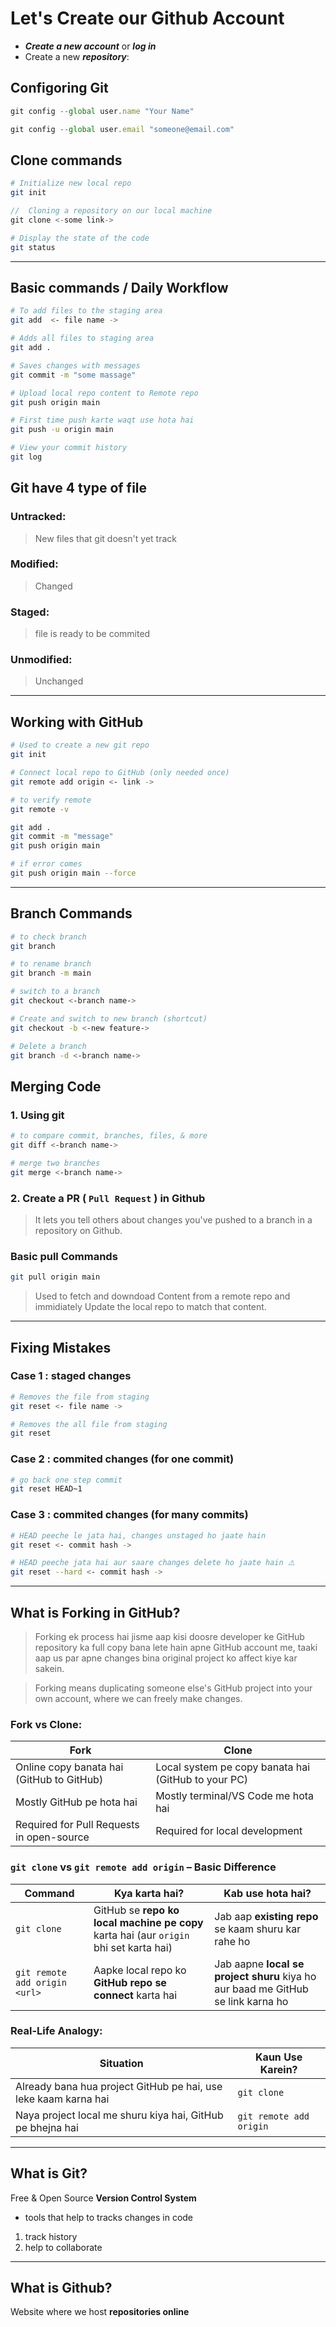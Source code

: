 # Let's Create our Github Account

- ***Create a new account*** or ***log in***
- Create a new ***repository***:

## Configoring Git
```js
git config --global user.name "Your Name"
```
```js
git config --global user.email "someone@email.com"
```

## Clone commands

```bash
# Initialize new local repo
git init  
```

```js
//  Cloning a repository on our local machine
git clone <-some link->
```

```bash
# Display the state of the code
git status
```

---
## Basic commands / Daily Workflow
```bash
# To add files to the staging area
git add  <- file name ->
```

```bash
# Adds all files to staging area
git add .
```

```bash
# Saves changes with messages
git commit -m "some massage"
```

```bash
# Upload local repo content to Remote repo
git push origin main
```

```bash
# First time push karte waqt use hota hai
git push -u origin main
```

```bash
# View your commit history
git log
```

## Git have 4 type of file
### Untracked:
> New files that git doesn't yet track

### Modified:
> Changed

### Staged: 
> file is ready to be commited

### Unmodified:
> Unchanged

---

## Working with GitHub

```bash
# Used to create a new git repo
git init
```

```bash
# Connect local repo to GitHub (only needed once)
git remote add origin <- link ->
```

```bash
# to verify remote
git remote -v
```

```bash
git add .
git commit -m "message"
git push origin main
```

```bash
# if error comes
git push origin main --force
```

---
## Branch Commands

```bash
# to check branch
git branch
```

```bash
# to rename branch
git branch -m main
```

```bash
# switch to a branch
git checkout <-branch name->
```

```bash
# Create and switch to new branch (shortcut)
git checkout -b <-new feature->
```

```bash
# Delete a branch
git branch -d <-branch name->
```

## Merging Code
### 1. Using git
```bash
# to compare commit, branches, files, & more
git diff <-branch name->
```

```bash
# merge two branches
git merge <-branch name->
```

### 2. Create a PR ( `Pull Request` ) in Github
> It lets you tell others about changes you've pushed to a branch in a repository on Github.

### Basic pull Commands 
```bash
git pull origin main
```

> Used to fetch and downdoad Content from a remote repo and immidiately Update the local repo to match that content.

---

## Fixing Mistakes
### Case 1 : staged changes

```bash
# Removes the file from staging
git reset <- file name ->
```

```bash
# Removes the all file from staging
git reset
```

### Case 2 : commited changes (for one commit)

```bash
# go back one step commit
git reset HEAD~1
```

### Case 3 : commited changes (for many commits)

```bash
# HEAD peeche le jata hai, changes unstaged ho jaate hain
git reset <- commit hash ->
```

```bash
# HEAD peeche jata hai aur saare changes delete ho jaate hain ⚠️
git reset --hard <- commit hash ->
```

---

## What is Forking in GitHub?
> Forking ek process hai jisme aap kisi doosre developer ke GitHub repository ka full copy bana lete hain apne GitHub account me, taaki aap us par apne changes bina original project ko affect kiye kar sakein.

> Forking means duplicating someone else's GitHub project into your own account, where we can freely make changes.

### Fork vs Clone:
| Fork                                      | Clone                                               |
| ----------------------------------------- | --------------------------------------------------- |
| Online copy banata hai (GitHub to GitHub) | Local system pe copy banata hai (GitHub to your PC) |
| Mostly GitHub pe hota hai                 | Mostly terminal/VS Code me hota hai                 |
| Required for Pull Requests in open-source | Required for local development                      |

### `git clone` vs `git remote add origin` – Basic Difference
| Command                       | Kya karta hai?                                                                         | Kab use hota hai?                                                                |
| ----------------------------- | -------------------------------------------------------------------------------------- | -------------------------------------------------------------------------------- |
| `git clone`                   | GitHub se **repo ko local machine pe copy** karta hai (aur `origin` bhi set karta hai) | Jab aap **existing repo** se kaam shuru kar rahe ho                              |
| `git remote add origin <url>` | Aapke local repo ko **GitHub repo se connect** karta hai                               | Jab aapne **local se project shuru** kiya ho aur baad me GitHub se link karna ho |

### Real-Life Analogy:
| Situation                                                       | Kaun Use Karein?        |
| --------------------------------------------------------------- | ----------------------- |
| Already bana hua project GitHub pe hai, use leke kaam karna hai | `git clone`             |
| Naya project local me shuru kiya hai, GitHub pe bhejna hai      | `git remote add origin` |


---

## What is Git?
Free & Open Source **Version Control System**
- tools that help to tracks changes in code
1. track history
2. help to collaborate

---

## What is Github?
Website where we host **repositories online**